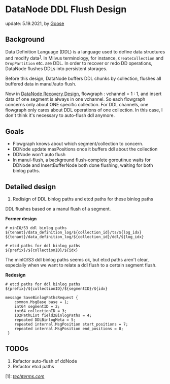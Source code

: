 # DataNode DDL Flush Design

update: 5.19.2021, by [Goose](https://github.com/XuanYang-cn)

## Background

Data Definition Language (DDL) is a language used to define data structures and modify data<sup>[1](#techterms1)</sup>.
In Milvus terminology, for instance, `CreateCollection` and `DropPartition` etc. are DDL. In order to recover
or redo DD operations, DataNode flushes DDLs into persistent storages.

Before this design, DataNode buffers DDL chunks by collection, flushes all buffered data in manul/auto flush.

Now in [DataNode Recovery Design](datanode_recover_design_0513_2021.md), flowgraph : vchannel = 1 : 1, and insert
data of one segment is always in one vchannel. So each flowgraph concerns only about ONE specific collection. For
DDL channels, one flowgraph only cares about DDL operations of one collection. In this case,
I don't think it's necessary to auto-flush ddl anymore.

## Goals

- Flowgraph knows about which segment/collection to concern.
- DDNode update masPositions once it buffers ddl about the collection
- DDNode won't auto flush
- In manul-flush, a background flush-complete goroutinue waits for DDNode and InsertBufferNode both done flushing,
waiting for both binlog paths.

## Detailed design

1. Redisign of DDL binlog paths and etcd paths for these binlog paths


DDL flushes based on a manul flush of a segment.

**Former design**
```
# minIO/S3 ddl binlog paths
${tenant}/data_definition_log/${collection_id}/ts/${log_idx}
${tenant}/data_definition_log/${collection_id}/ddl/${log_idx}

# etcd paths for ddl binlog paths
${prefix}/${collectionID}/${idx}
```

The minIO/S3 ddl binlog paths seems ok, but etcd paths aren't clear, especially when we want to relate a ddl flush
to a certain segment flush.

**Redesign**
```
# etcd paths for ddl binlog paths
${prefix}/${collectionID}/${segmentID}/${idx}
```

```
message SaveBinlogPathsRequest {
    common.MsgBase base = 1;
    int64 segmentID = 2;
    int64 collectionID = 3;
    ID2PathList field2BinlogPaths = 4;
    repeated DDLBinlogMeta = 5;
    repeated internal.MsgPosition start_positions = 7;
    repeated internal.MsgPosition end_positions = 8; 
 }
```

## TODOs

1. Refactor auto-flush of ddNode
3. Refactor etcd paths

<a name="techterms1">[1]</a>: *[techterms.com](https://techterms.com/definition/ddl#:~:text=Stands%20for%20%22Data%20Definition%20Language,SQL%2C%20the%20Structured%20Query%20Language)*
